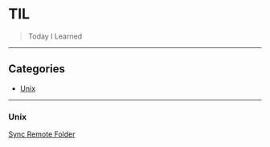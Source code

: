 # TIL

> Today I Learned

---

## Categories

* [Unix](#Unix)

---

### Unix

[Sync Remote Folder](unix/sync-remote-folder.md)